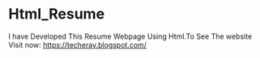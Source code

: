 # Html_Resume
I have Developed This Resume Webpage Using Html.To See The website Visit now: https://techeray.blogspot.com/
